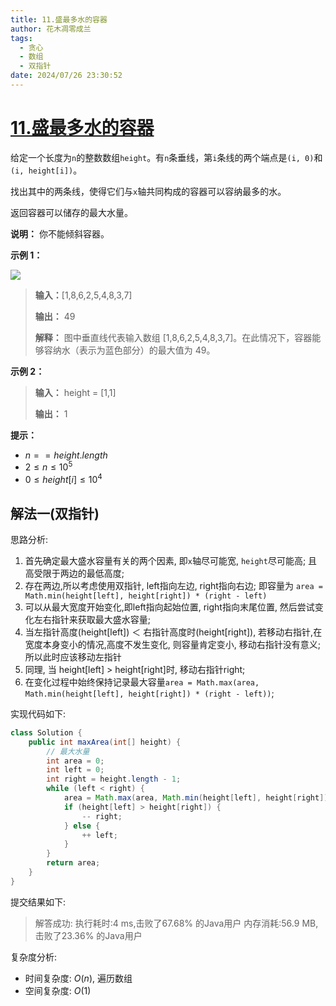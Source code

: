 ```yaml
---
title: 11.盛最多水的容器
author: 花木凋零成兰
tags:
  - 贪心
  - 数组
  - 双指针
date: 2024/07/26 23:30:52
---
```


# [11.盛最多水的容器](https://leetcode.cn/problems/container-with-most-water/description/?envType=study-plan-v2&envId=top-100-liked)

给定一个长度为`n`的整数数组`height`。有`n`条垂线，第`i`条线的两个端点是`(i, 0)`和`(i, height[i])`。

找出其中的两条线，使得它们与`x`轴共同构成的容器可以容纳最多的水。

返回容器可以储存的最大水量。

**说明：** 你不能倾斜容器。

**示例 1：**

![](https://aliyun-lc-upload.oss-cn-hangzhou.aliyuncs.com/aliyun-lc-upload/uploads/2018/07/25/question_11.jpg)

> **输入：**[1,8,6,2,5,4,8,3,7]
> 
> **输出：** 49 
> 
> **解释：** 图中垂直线代表输入数组 [1,8,6,2,5,4,8,3,7]。在此情况下，容器能够容纳水（表示为蓝色部分）的最大值为 49。

**示例 2：**

> **输入：** height = [1,1]
> 
> **输出：** 1

**提示：**

- $n == height.length$
- $2 \leq n \leq 10^5$
- $0 \leq height[i] \leq 10^4$

## 解法一(双指针)

思路分析:
1. 首先确定最大盛水容量有关的两个因素, 即`x`轴尽可能宽, `height`尽可能高; 且高受限于两边的最低高度;
2. 存在两边,所以考虑使用双指针, left指向左边, right指向右边; 即容量为 `area = Math.min(height[left], height[right]) * (right - left)`
3. 可以从最大宽度开始变化,即left指向起始位置, right指向末尾位置, 然后尝试变化左右指针来获取最大盛水容量;
4. 当左指针高度(height[left]) ＜ 右指针高度时(height[right]), 若移动右指针,在宽度本身变小的情况,高度不发生变化, 则容量肯定变小, 移动右指针没有意义; 所以此时应该移动左指针
5. 同理, 当 height[left] > height[right]时, 移动右指针right;
6. 在变化过程中始终保持记录最大容量`area = Math.max(area, Math.min(height[left], height[right]) * (right - left))`;

实现代码如下:
```java
class Solution {
    public int maxArea(int[] height) {
		// 最大水量
		int area = 0;
		int left = 0;
		int right = height.length - 1;
		while (left < right) {
			area = Math.max(area, Math.min(height[left], height[right]) * (right-left));
			if (height[left] > height[right]) {
				-- right;
			} else {
				++ left;
			}
		}
		return area;
    }
}
```

提交结果如下:

> 解答成功:
>	执行耗时:4 ms,击败了67.68% 的Java用户
>	内存消耗:56.9 MB,击败了23.36% 的Java用户
> 


复杂度分析:
- 时间复杂度: $O(n)$, 遍历数组
- 空间复杂度: $O(1)$